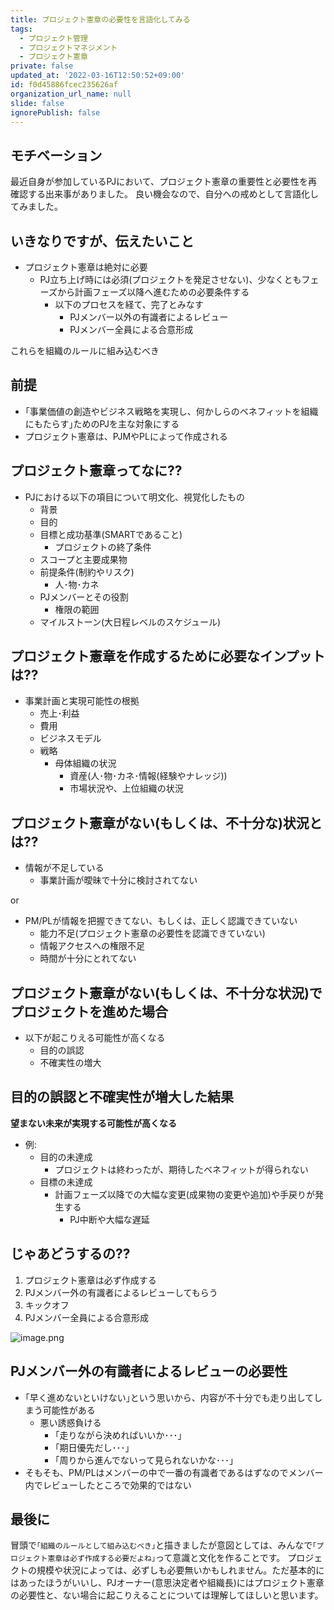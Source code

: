 ```yaml
---
title: プロジェクト憲章の必要性を言語化してみる
tags:
  - プロジェクト管理
  - プロジェクトマネジメント
  - プロジェクト憲章
private: false
updated_at: '2022-03-16T12:50:52+09:00'
id: f0d45886fcec235626af
organization_url_name: null
slide: false
ignorePublish: false
---
```

## モチベーション

最近自身が参加しているPJにおいて、プロジェクト憲章の重要性と必要性を再確認する出来事がありました。
良い機会なので、自分への戒めとして言語化してみました。

## いきなりですが、伝えたいこと

+ プロジェクト憲章は絶対に必要
    + PJ立ち上げ時には必須(プロジェクトを発足させない)、少なくともフェーズから計画フェーズ以降へ進むための必要条件する
        + 以下のプロセスを経て、完了とみなす
            + PJメンバー以外の有識者によるレビュー
            + PJメンバー全員による合意形成

これらを組織のルールに組み込むべき

## 前提

+ ｢事業価値の創造やビジネス戦略を実現し、何かしらのベネフィットを組織にもたらす｣ためのPJを主な対象にする
+ プロジェクト憲章は、PJMやPLによって作成される

## プロジェクト憲章ってなに??

+ PJにおける以下の項目について明文化、視覚化したもの
    + 背景
    + 目的
    + 目標と成功基準(SMARTであること)
        + プロジェクトの終了条件
    + スコープと主要成果物
    + 前提条件(制約やリスク)
        + 人･物･カネ
    + PJメンバーとその役割
        + 権限の範囲
    + マイルストーン(大日程レベルのスケジュール)

## プロジェクト憲章を作成するために必要なインプットは??

+ 事業計画と実現可能性の根拠
    + 売上･利益
    + 費用
    + ビジネスモデル
    + 戦略
        + 母体組織の状況
            + 資産(人･物･カネ･情報(経験やナレッジ))
            + 市場状況や、上位組織の状況

## プロジェクト憲章がない(もしくは、不十分な)状況とは??

+ 情報が不足している
    + 事業計画が曖昧で十分に検討されてない

or

+ PM/PLが情報を把握できてない、もしくは、正しく認識できていない
    + 能力不足(プロジェクト憲章の必要性を認識できていない)
    + 情報アクセスへの権限不足
    + 時間が十分にとれてない

## プロジェクト憲章がない(もしくは、不十分な状況)でプロジェクトを進めた場合

+ 以下が起こりえる可能性が高くなる
    + 目的の誤認
    + 不確実性の増大

## 目的の誤認と不確実性が増大した結果

**望まない未来が実現する可能性が高くなる**

+ 例:
    + 目的の未達成
        + プロジェクトは終わったが、期待したベネフィットが得られない
    + 目標の未達成
        + 計画フェーズ以降での大幅な変更(成果物の変更や追加)や手戻りが発生する
            + PJ中断や大幅な遅延

## じゃあどうするの??

1. プロジェクト憲章は必ず作成する
1. PJメンバー外の有識者によるレビューしてもらう
1. キックオフ
1. PJメンバー全員による合意形成

![image.png](https://qiita-image-store.s3.ap-northeast-1.amazonaws.com/0/444225/03583c7d-6ece-5d3d-0a8b-b5c62ea46a1e.png)

## PJメンバー外の有識者によるレビューの必要性

+ ｢早く進めないといけない｣という思いから、内容が不十分でも走り出してしまう可能性がある
    + 悪い誘惑負ける
        + ｢走りながら決めればいいか･･･｣
        + ｢期日優先だし･･･｣
        + ｢周りから進んでないって見られないかな･･･｣
+ そもそも、PM/PLはメンバーの中で一番の有識者であるはずなのでメンバー内でレビューしたところで効果的ではない

## 最後に

冒頭で`｢組織のルールとして組み込むべき｣`と描きましたが意図としては、みんなで`｢プロジェクト憲章は必ず作成する必要だよね｣`って意識と文化を作ることです。 プロジェクトの規模や状況によっては、必ずしも必要無いかもしれません。ただ基本的にはあったほうがいいし、PJオーナー(意思決定者や組織長)にはプロジェクト憲章の必要性と、ない場合に起こりえることについては理解してほしいと思います。


